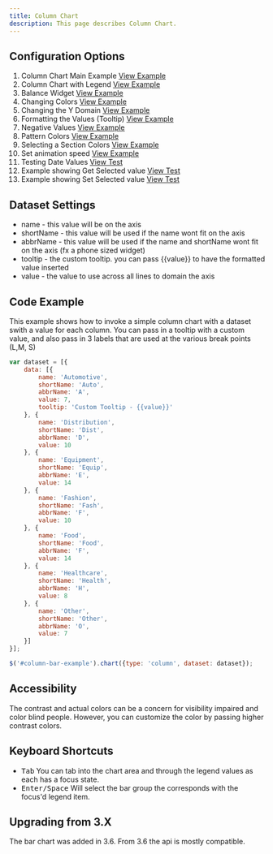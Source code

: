 ```yaml
---
title: Column Chart
description: This page describes Column Chart.
---
```


## Configuration Options

1. Column Chart Main Example [View Example]( ../components/column/example-index)
1. Column Chart with Legend [View Example]( ../components/column/example-legend)
1. Balance Widget [View Example]( ../components/column/example-balance)
1. Changing Colors [View Example]( ../components/column/example-colors)
1. Changing the Y Domain [View Example]( ../components/column/example-domain-change)
1. Formatting the Values (Tooltip) [View Example]( ../components/column/example-formatter)
1. Negative Values [View Example]( ../components/column/example-negative-value)
1. Pattern Colors [View Example]( ../components/column/example-patterns)
1. Selecting a Section Colors [View Example]( ../components/column/example-selected)
1. Set animation speed [View Example]( ../components/column/example-animation)
1. Testing Date Values [View Test]( ../components/column/test-by-date)
1. Example showing Get Selected value [View Test]( ../components/column/example-get-selected)
1. Example showing Set Selected value [View Test]( ../components/column/example-set-selected)

## Dataset Settings

- name - this value will be on the axis
- shortName - this value will be used if the name wont fit on the axis
- abbrName - this value will be used if the name and shortName wont fit on the axis (fx a phone sized widget)
- tooltip - the custom tooltip. you can pass {{value}} to have the formatted value inserted
- value - the value to use across all lines to domain the axis

## Code Example

This example shows how to invoke a simple column chart with a dataset swith a value for each column. You can pass in a tooltip with a custom value, and also pass in 3 labels that are used at the various break points (L,M, S)

```javascript
var dataset = [{
    data: [{
        name: 'Automotive',
        shortName: 'Auto',
        abbrName: 'A',
        value: 7,
        tooltip: 'Custom Tooltip - {{value}}'
    }, {
        name: 'Distribution',
        shortName: 'Dist',
        abbrName: 'D',
        value: 10
    }, {
        name: 'Equipment',
        shortName: 'Equip',
        abbrName: 'E',
        value: 14
    }, {
        name: 'Fashion',
        shortName: 'Fash',
        abbrName: 'F',
        value: 10
    }, {
        name: 'Food',
        shortName: 'Food',
        abbrName: 'F',
        value: 14
    }, {
        name: 'Healthcare',
        shortName: 'Health',
        abbrName: 'H',
        value: 8
    }, {
        name: 'Other',
        shortName: 'Other',
        abbrName: 'O',
        value: 7
    }]
}];

$('#column-bar-example').chart({type: 'column', dataset: dataset});
```

## Accessibility

The contrast and actual colors can be a concern for visibility impaired and color blind people. However, you can customize the color by passing higher contrast colors.

## Keyboard Shortcuts

- <kbd>Tab</kbd> You can tab into the chart area and through the legend values as each has a focus state.
- <kbd>Enter/Space</kbd> Will select the bar group the corresponds with the focus'd legend item.

## Upgrading from 3.X

The bar chart was added in 3.6. From 3.6 the api is mostly compatible.
